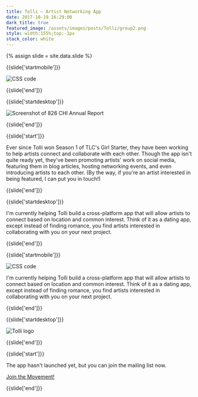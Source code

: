 ```yaml
---
title: Tolli — Artist Networking App
date: 2017-10-19 16:29:00
dark_title: true
featured_image: /assets/images/posts/Tolli/group2.png
style: width:155%;top:-1px
stack_color: white
---
```


{% assign slide = site.data.slide %}

{{slide['startmobile']}}

<div><img class='full-height' alt='CSS code' src='{{ site.url }}/assets/images/posts/Tolli/logoBlack-mobile.png' style='max-width:480px'></div>


{{slide['end']}}

{{slide['startdesktop']}}

<div style='padding-top:0' ><img alt='Screenshot of 826 CHI Annual Report' class='full-width' src='{{ site.url }}/assets/images/posts/Tolli/tolli-ss.png'></div>

{{slide['end']}}

{{slide['start']}}

Ever since Tolli won Season 1 of TLC's Girl Starter, they have been working to help artists connect and collaborate with each other. Though the app isn't quite ready yet, they've been promoting artists' work on social media, featuring them in blog articles, hosting networking events, and even introducing artists to each other. (By the way, if you're an artist interested in being featured, I can put you in touch!)

{{slide['end']}}

{{slide['startdesktop']}}

I'm currently helping Tolli build a cross-platform app that will allow artists to connect based on location and common interest. Think of it as a dating app, except instead of finding romance, you find artists interested in collaborating with you on your next project.

{{slide['end']}}

{{slide['startmobile']}}

<div><img alt='CSS code' src='{{ site.url }}/assets/images/posts/Tolli/tolli-ss.png' style='max-width:480px'></div>

I'm currently helping Tolli build a cross-platform app that will allow artists to connect based on location and common interest. Think of it as a dating app, except instead of finding romance, you find artists interested in collaborating with you on your next project.


{{slide['end']}}

{{slide['startdesktop']}}

<div><img alt='Tolli logo' src='{{ site.url }}/assets/images/posts/Tolli/logoBlack.png' style='max-width:480px'></div>

{{slide['end']}}

{{slide['start']}}

The app hasn't launched yet, but you can join the mailing list now.

<a class='link-button-2' href='http://tolli.surge.sh/' target='_blank'>Join the Movement!</a>

{{slide['end']}}
